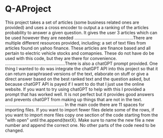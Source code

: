 # Q-AProject
This project takes a set of articles (some business related ones are provided) and uses a cross encoder to output a a ranking of the articles probability to answer a given question. It gives the user 3 articles which can be used however they are needed
................................................There are multiple different resources provided, including: a set of text files from articles found on yahoo finance. These articles are finance based and all pertain to electric vehicle stocks and comapnies. These do not have do be used with this code, but they are there for convenience. 
.................................................There is also a chatGPT prompt provided. One thing I wanted to do was integrate the chatGPT API into this project so that it can return paraphrased versions of the text, elaborate on stuff or give a direct answer based on the best ranked text and the question asked, but because chatGPT API is payed if I want to do that I just use the online website. If you want to try using chatGPT to help with this I provided a prompt that has worked well. It is not perfect but it provides good answers and prevents chatGPT from making up things that are not in the text.
................................................ In the main code there are 11 spaces for importing files. If you want to import fewer files delete some of the rows, if you want to import more files copy one section of the code starting from the "with open" until the.append(textX). Make sure to name the new file a new number and append the correct one. No other parts of the code need to be changed. 

